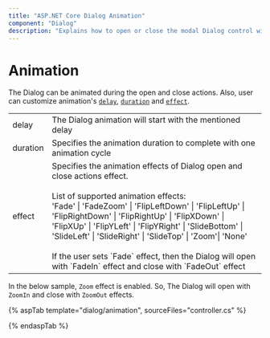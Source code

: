 ```yaml
---
title: "ASP.NET Core Dialog Animation"
component: "Dialog"
description: "Explains how to open or close the modal Dialog control with various animation effects, duration, and delay (animation dialog box)."
---
```


# Animation

The Dialog can be animated during the open and close actions. Also, user can
customize animation's [`delay`](https://help.syncfusion.com/cr/aspnetcore-js2/Syncfusion.EJ2.Popups.DialogAnimationSettings.html#Syncfusion_EJ2_Popups_DialogAnimationSettings_Delay),
[`duration`](https://help.syncfusion.com/cr/aspnetcore-js2/Syncfusion.EJ2.Popups.DialogAnimationSettings.html#Syncfusion_EJ2_Popups_DialogAnimationSettings_Duration)
and [`effect`](https://help.syncfusion.com/cr/aspnetcore-js2/Syncfusion.EJ2.Popups.DialogAnimationSettings.html#Syncfusion_EJ2_Popups_DialogAnimationSettings_Effect).

<!-- markdownlint-disable MD033 -->
<table>
<tr>
<td>
delay</td><td>
The Dialog animation will start with the mentioned delay</td></tr>
<tr>
<td>
duration</td><td>
Specifies the animation duration to complete with one animation cycle</td></tr>
<tr>
<td>
effect</td><td>
Specifies the animation effects of Dialog open and close actions effect.
<br /><br />
List of supported animation effects:
<br />
'Fade' | 'FadeZoom' | 'FlipLeftDown' | 'FlipLeftUp' | 'FlipRightDown' | 'FlipRightUp' | 'FlipXDown' |
'FlipXUp' | 'FlipYLeft' | 'FlipYRight' | 'SlideBottom' | 'SlideLeft' | 'SlideRight' | 'SlideTop' |
'Zoom'| 'None'
<br /><br />
If the user sets `Fade` effect, then the Dialog will open with `FadeIn` effect and close with `FadeOut` effect
</td></tr>
</table>

In the below sample, `Zoom` effect is enabled. So, The Dialog will open with `ZoomIn`
and close with `ZoomOut` effects.

{% aspTab template="dialog/animation", sourceFiles="controller.cs" %}

{% endaspTab %}